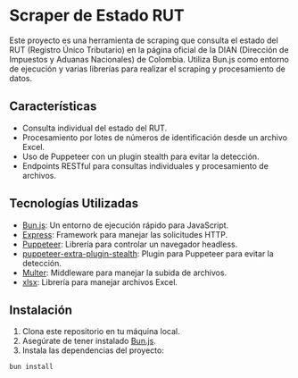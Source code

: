 # Scraper de Estado RUT

Este proyecto es una herramienta de scraping que consulta el estado del RUT (Registro Único Tributario) en la página oficial de la DIAN (Dirección de Impuestos y Aduanas Nacionales) de Colombia. Utiliza Bun.js como entorno de ejecución y varias librerías para realizar el scraping y procesamiento de datos.

## Características

- Consulta individual del estado del RUT.
- Procesamiento por lotes de números de identificación desde un archivo Excel.
- Uso de Puppeteer con un plugin stealth para evitar la detección.
- Endpoints RESTful para consultas individuales y procesamiento de archivos.

## Tecnologías Utilizadas

- [Bun.js](https://bun.sh/): Un entorno de ejecución rápido para JavaScript.
- [Express](https://expressjs.com/): Framework para manejar las solicitudes HTTP.
- [Puppeteer](https://pptr.dev/): Librería para controlar un navegador headless.
- [puppeteer-extra-plugin-stealth](https://github.com/berstend/puppeteer-extra/tree/master/packages/puppeteer-extra-plugin-stealth): Plugin para Puppeteer para evitar la detección.
- [Multer](https://github.com/expressjs/multer): Middleware para manejar la subida de archivos.
- [xlsx](https://www.npmjs.com/package/xlsx): Librería para manejar archivos Excel.

## Instalación

1. Clona este repositorio en tu máquina local.
2. Asegúrate de tener instalado [Bun.js](https://bun.sh/).
3. Instala las dependencias del proyecto:

```bash
bun install
